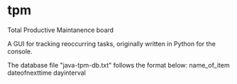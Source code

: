 # tpm
Total Productive Maintanence board

A GUI for tracking reoccurring tasks, originally written in Python for the console.

The database file "java-tpm-db.txt" follows the format below:
    name_of_item dateofnexttime dayinterval
    

